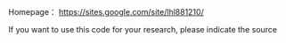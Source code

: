 Homepage：
https://sites.google.com/site/lhl881210/

If you want to use this code for your research, please indicate the source
